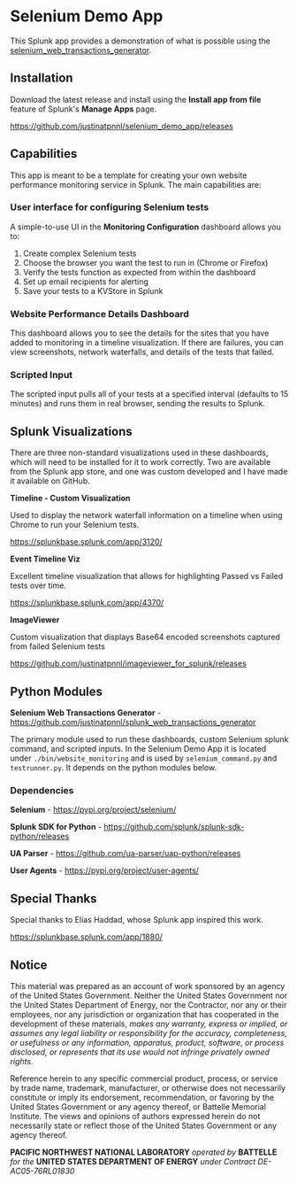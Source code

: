 # Selenium Demo App

This Splunk app provides a demonstration of what is possible using the [selenium_web_transactions_generator](https://github.com/justinatpnnl/splunk_web_transactions_generator).  



## Installation

Download the latest release and install using the **Install app from file** feature of Splunk's **Manage Apps** page.

https://github.com/justinatpnnl/selenium_demo_app/releases



## Capabilities

This app is meant to be a template for creating your own website performance monitoring service in Splunk. The main capabilities are:

### User interface for configuring Selenium tests

A simple-to-use UI in the **Monitoring Configuration** dashboard allows you to:

1. Create complex Selenium tests
2. Choose the browser you want the test to run in (Chrome or Firefox)
3. Verify the tests function as expected from within the dashboard
4. Set up email recipients for alerting
5. Save your tests to a KVStore in Splunk

### Website Performance Details Dashboard

 This dashboard allows you to see the details for the sites that you have added to monitoring in a timeline visualization.  If there are failures, you can view screenshots, network waterfalls, and details of the tests that failed.

### Scripted Input

The scripted input pulls all of your tests at a specified interval (defaults to 15 minutes) and runs them in real browser, sending the results to Splunk.



## Splunk Visualizations

There are three non-standard visualizations used in these dashboards, which will need to be installed for it to work correctly.  Two are available from the Splunk app store, and one was custom developed and I have made it available on GitHub.

**Timeline - Custom Visualization**

Used to display the network waterfall information on a timeline when using Chrome to run your Selenium tests.

https://splunkbase.splunk.com/app/3120/



**Event Timeline Viz**

Excellent timeline visualization that allows for highlighting Passed vs Failed tests over time.

https://splunkbase.splunk.com/app/4370/



**ImageViewer**

Custom visualization that displays Base64 encoded screenshots captured from failed Selenium tests

https://github.com/justinatpnnl/imageviewer_for_splunk/releases



## Python Modules

**Selenium Web Transactions Generator** - https://github.com/justinatpnnl/splunk_web_transactions_generator

The primary module used to run these dashboards, custom Selenium splunk command, and scripted inputs.  In the Selenium Demo App it is located under `./bin/website_monitoring` and is used by `selenium_command.py` and `testrunner.py`.  It depends on the python modules below.

### Dependencies

**Selenium** - https://pypi.org/project/selenium/

**Splunk SDK for Python** - https://github.com/splunk/splunk-sdk-python/releases

**UA Parser** - https://github.com/ua-parser/uap-python/releases

**User Agents** - https://pypi.org/project/user-agents/



## Special Thanks

Special thanks to Elias Haddad, whose Splunk app inspired this work.

https://splunkbase.splunk.com/app/1880/



## Notice

This material was prepared as an account of work sponsored by an agency of the United States Government. Neither the United States Government nor the United States Department of Energy, nor the Contractor, nor any or their employees, nor any jurisdiction or organization that has cooperated in the development of these materials, *makes any warranty, express or implied, or assumes any legal liability or responsibility for the accuracy, completeness, or usefulness or any information, apparatus, product, software, or process disclosed, or represents that its use would not infringe privately owned rights*.

Reference herein to any specific commercial product, process, or service by trade name, trademark, manufacturer, or otherwise does not necessarily constitute or imply its endorsement, recommendation, or favoring by the United States Government or any agency thereof, or Battelle Memorial Institute. The views and opinions of authors expressed herein do not necessarily state or reflect those of the United States Government or any agency thereof.

**PACIFIC NORTHWEST NATIONAL LABORATORY**
*operated by*
**BATTELLE**
*for the*
**UNITED STATES DEPARTMENT OF ENERGY**
*under Contract DE-AC05-76RL01830*